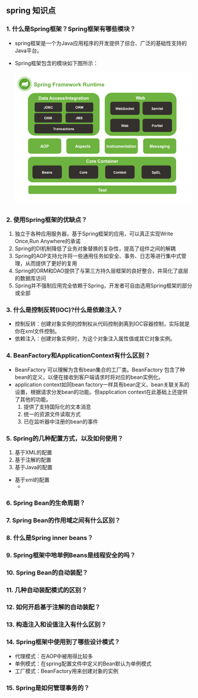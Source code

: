 ## spring 知识点

### 1. 什么是Spring框架？Spring框架有哪些模块？

* spring框架是一个为Java应用程序的开发提供了综合、广泛的基础性支持的Java平台。

* Spring框架包含的模块如下图所示：

  ![](../img/spring/spring_moudle.png)

### 2. 使用Spring框架的优缺点？

1. 独立于各种应用服务器，基于Spring框架的应用，可以真正实现Write Once,Run Anywhere的承诺
2. Spring的DI机制降低了业务对象替换的复杂性，提高了组件之间的解耦
3. Spring的AOP支持允许将一些通用任务如安全、事务、日志等进行集中式管理，从而提供了更好的复用
4. Spring的ORM和DAO提供了与第三方持久层框架的良好整合，并简化了底层的数据库访问
5. Spring并不强制应用完全依赖于Spring，开发者可自由选用Spring框架的部分或全部

### 3. 什么是控制反转(IOC)?什么是依赖注入？

* 控制反转：创建对象实例的控制权从代码控制剥离到IOC容器控制，实际就是你在xml文件控制。
* 依赖注入：创建对象实例时，为这个对象注入属性值或其它对象实例。 

### 4.  BeanFactory和ApplicationContext有什么区别？

* BeanFactory 可以理解为含有bean集合的工厂类。BeanFactory 包含了种bean的定义，以便在接收到客户端请求时将对应的bean实例化。
* application context如同bean factory一样具有bean定义、bean关联关系的设置，根据请求分发bean的功能。但application context在此基础上还提供了其他的功能。
  1. 提供了支持国际化的文本消息
  2. 统一的资源文件读取方式
  3. 已在监听器中注册的bean的事件

### 5. Spring的几种配置方式，以及如何使用？

1. 基于XML的配置
2. 基于注解的配置
3. 基于Java的配置

* 基于xml的配置
  * ​

### 6. Spring Bean的生命周期？

### 7. Spring Bean的作用域之间有什么区别？

### 8. 什么是Spring inner beans？

### 9. Spring框架中地单例Beans是线程安全的吗？

### 10. Spring Bean的自动装配？

### 11. 几种自动装配模式的区别？

### 12. 如何开启基于注解的自动装配？

### 13. 构造注入和设值注入有什么区别？

### 14. Spring框架中使用到了哪些设计模式？

* 代理模式：在AOP中被用得比较多
* 单例模式：在spring配置文件中定义的Bean默认为单例模式
* 工厂模式：BeanFactory用来创建对象的实例

### 15. Spring是如何管理事务的？

